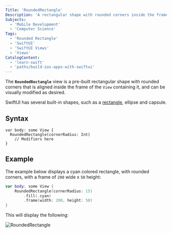 ```yaml
---
Title: 'RoundedRectangle'
Description: 'A rectangular shape with rounded corners inside the frame of the view containing it.'
Subjects:
  - 'Mobile Development'
  - 'Computer Science'
Tags:
  - 'Rounded Rectangle'
  - 'SwiftUI'
  - 'SwiftUI Views'
  - 'Views'
CatalogContent:
  - 'learn-swift'
  - 'paths/build-ios-apps-with-swiftui'
---
```


The **`RoundedRectangle`** view is a pre-built rectangular shape with rounded corners that is aligned inside the frame of the `View` containing it, and can be visually modified as desired.

SwiftUI has several built-in shapes, such as a [rectangle](https://www.codecademy.com/resources/docs/swiftui/views/rectangle), ellipse and capsule.

## Syntax

```pseudo
var body: some View {
  RoundedRectangle(cornerRadius: Int)
    // Modifiers here
}
```

## Example

The example below displays a cyan colored rectangle, with rounded corners, with a frame of `200` wide x `50` height:

```swift
var body: some View {
    RoundedRectangle(cornerRadius: 15)
        .fill(.cyan)
        .frame(width: 200, height: 50)
}
```


This will display the following:

![RoundedRectangle](https://raw.githubusercontent.com/Codecademy/docs/main/media/rounded-rectangle.png)
